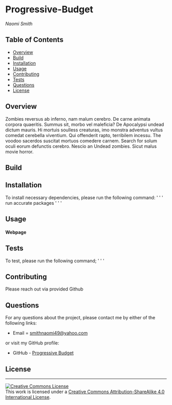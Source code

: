 # Progressive-Budget

_Naomi Smith_

## Table of Contents

- [Overview](#overview)
- [Build](#build)
- [Installation](#installation)
- [Usage](#usage)
- [Contributing](#contributing)
- [Tests](#tests)
- [Questions](#questions)
- [License](#license)

## Overview

<p>Zombies reversus ab inferno, nam malum cerebro. De carne animata corpora quaeritis. Summus sit​​, morbo vel maleficia? De Apocalypsi undead dictum mauris. Hi mortuis soulless creaturas, imo monstra adventus vultus comedat cerebella viventium. Qui offenderit rapto, terribilem incessu. The voodoo sacerdos suscitat mortuos comedere carnem. Search for solum oculi eorum defunctis cerebro. Nescio an Undead zombies. Sicut malus movie horror.<p>

## Build

<!-- - [React](https://reactjs.org/docs/getting-started.html) -->

## Installation

To install necessary dependencies, please run the following command:
' ' '
run accurate packages
' ' '

## Usage

#### Webpage

<!-- Live webpage and image or Screencastify -->

## Tests

To test, please run the following command;
' ' '

## Contributing

Please reach out via provided Github

## Questions

For any questions about the project, please contact me by either of the following links:

- Email = smithnaomi49@yahoo.com

or visit my GitHub profile:

- GitHub - [Progressive Budget](https://github.com/smithnaomi/Progressive-Budget)

## License

---

<a rel="license" href="http://creativecommons.org/licenses/by-sa/4.0/"><img alt="Creative Commons License" style="border-width:0" src="https://i.creativecommons.org/l/by-sa/4.0/88x31.png" /></a><br />This work is licensed under a <a rel="license" href="http://creativecommons.org/licenses/by-sa/4.0/">Creative Commons Attribution-ShareAlike 4.0 International License</a>.
